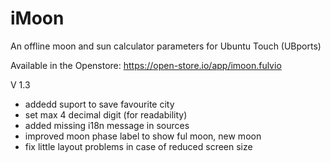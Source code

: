 # iMoon
An offline moon and sun calculator parameters for Ubuntu Touch (UBports)

Available in the Openstore: https://open-store.io/app/imoon.fulvio

V 1.3
- addedd suport to save favourite city
- set max 4 decimal digit (for readability)
- added missing i18n message in sources
- improved moon phase label to show ful moon, new moon
- fix little layout problems in case of reduced screen size
